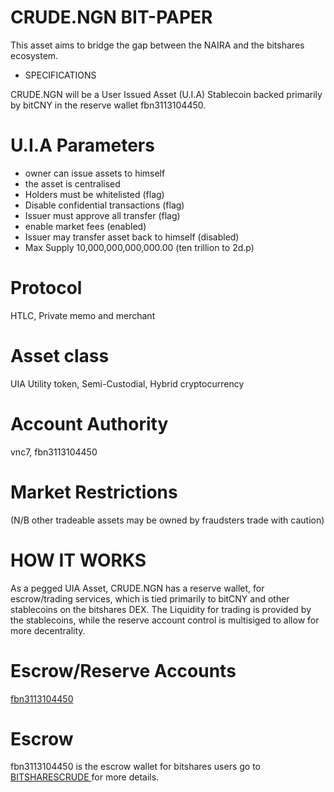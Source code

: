 # CRUDE.NGN BIT-PAPER

This asset aims to bridge the gap between the NAIRA and the bitshares ecosystem.

- SPECIFICATIONS

CRUDE.NGN will be a User Issued Asset (U.I.A) Stablecoin backed primarily by bitCNY in the reserve wallet fbn3113104450.

# U.I.A Parameters
- owner can issue assets to himself
- the asset is centralised
- Holders must be whitelisted (flag)
- Disable confidential transactions (flag)
- Issuer must approve all transfer (flag)
- enable market fees (enabled)
- Issuer may transfer asset back to himself (disabled)
- Max Supply 10,000,000,000,000.00 (ten trillion to 2d.p)
# Protocol
HTLC, Private memo and merchant
# Asset class
UIA Utility token, Semi-Custodial, Hybrid cryptocurrency
# Account Authority
vnc7, fbn3113104450
# Market Restrictions
(N/B other tradeable assets may be owned by fraudsters trade with caution)

# HOW IT WORKS
As a pegged UIA Asset, CRUDE.NGN has a reserve wallet, for escrow/trading services, which is tied primarily to bitCNY and other stablecoins on the bitshares DEX.
The Liquidity for trading is provided by the stablecoins, while the reserve account control is multisiged to allow for more decentrality.
# Escrow/Reserve Accounts
<a href = "https://wallet.bitshares.org/#/account/fbn3113104450" > fbn3113104450 </a>
# Escrow
fbn3113104450 is the escrow wallet for bitshares users go to <a href = " https://bitsharescrude.i.ng"> BITSHARESCRUDE </a> for more details.
